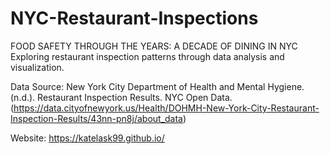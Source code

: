 # NYC-Restaurant-Inspections
FOOD SAFETY THROUGH THE YEARS: A DECADE OF DINING IN NYC Exploring restaurant inspection patterns through data analysis and visualization.

Data Source:
New York City Department of Health and Mental Hygiene. (n.d.). Restaurant Inspection Results.
NYC Open Data. (https://data.cityofnewyork.us/Health/DOHMH-New-York-City-Restaurant-Inspection-Results/43nn-pn8j/about_data)

Website:
https://katelask99.github.io/
